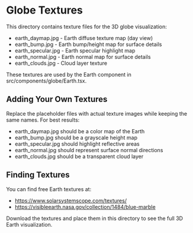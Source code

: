
# Globe Textures

This directory contains texture files for the 3D globe visualization:

- earth_daymap.jpg - Earth diffuse texture map (day view)
- earth_bump.jpg - Earth bump/height map for surface details
- earth_specular.jpg - Earth specular highlight map
- earth_normal.jpg - Earth normal map for surface details
- earth_clouds.jpg - Cloud layer texture

These textures are used by the Earth component in src/components/globe/Earth.tsx.

## Adding Your Own Textures
Replace the placeholder files with actual texture images while keeping the same names. For best results:
- earth_daymap.jpg should be a color map of the Earth
- earth_bump.jpg should be a grayscale height map
- earth_specular.jpg should highlight reflective areas
- earth_normal.jpg should represent surface normal directions 
- earth_clouds.jpg should be a transparent cloud layer

## Finding Textures
You can find free Earth textures at:
- https://www.solarsystemscope.com/textures/
- https://visibleearth.nasa.gov/collection/1484/blue-marble

Download the textures and place them in this directory to see the full 3D Earth visualization.
